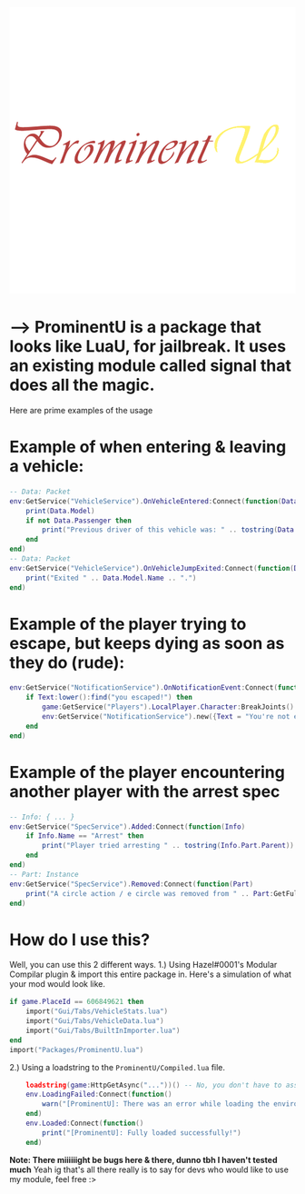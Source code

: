 ![ProminentU!](Resources/Logo.png)
# --> ProminentU is a package that looks like LuaU, for jailbreak. It uses an existing module called signal that does all the magic.
Here are prime examples of the usage
# Example of when entering & leaving a vehicle:
```lua
-- Data: Packet
env:GetService("VehicleService").OnVehicleEntered:Connect(function(Data)
    print(Data.Model)
    if not Data.Passenger then
        print("Previous driver of this vehicle was: " .. tostring(Data.LastDriver))
    end
end)
-- Data: Packet
env:GetService("VehicleService").OnVehicleJumpExited:Connect(function(Data)
    print("Exited " .. Data.Model.Name .. ".")
end)
```
# Example of the player trying to escape, but keeps dying as soon as they do (rude):
```lua
env:GetService("NotificationService").OnNotificationEvent:Connect(function(Text, Duration)
    if Text:lower():find("you escaped!") then
        game:GetService("Players").LocalPlayer.Character:BreakJoints()
        env:GetService("NotificationService").new({Text = "You're not escaping today!!", Duration = 2})
    end
end)
```
# Example of the player encountering another player with the arrest spec
```lua
-- Info: { ... }
env:GetService("SpecService").Added:Connect(function(Info)
    if Info.Name == "Arrest" then
        print("Player tried arresting " .. tostring(Info.Part.Parent))
    end
end)
-- Part: Instance
env:GetService("SpecService").Removed:Connect(function(Part)
    print("A circle action / e circle was removed from " .. Part:GetFullName())
end)
```

# How do I use this?
Well, you can use this 2 different ways.
1.) Using HazeI#0001's Modular Compilar plugin & import this entire package in. Here's a simulation of what your mod would look like.
```lua
if game.PlaceId == 606849621 then
    import("Gui/Tabs/VehicleStats.lua")
    import("Gui/Tabs/VehicleData.lua")
    import("Gui/Tabs/BuiltInImporter.lua")
end
import("Packages/ProminentU.lua")
```
2.) Using a loadstring to the `ProminentU/Compiled.lua` file.
```lua
    loadstring(game:HttpGetAsync("..."))() -- No, you don't have to assign a variable to it.
    env.LoadingFailed:Connect(function()
        warn("[ProminentU]: There was an error while loading the environment.")
    end)
    env.Loaded:Connect(function()
        print("[ProminentU]: Fully loaded successfully!")
    end)
```
**Note: There miiiiiight be bugs here & there, dunno tbh I haven't tested much**
Yeah ig that's all there really is to say for devs who would like to use my module, feel free :>